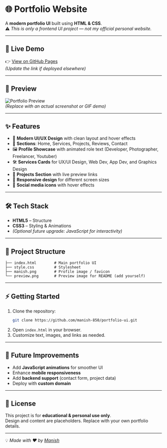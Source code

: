 # 🌐 Portfolio Website

A **modern portfolio UI** built using **HTML & CSS**.  
⚠️ *This is only a frontend UI project — not my official personal website.*

---

## 🚀 Live Demo
👉 [View on GitHub Pages](https://manish-850.github.io/Portfolio-UI-v2/)  
*(Update the link if deployed elsewhere)*

---

## 📸 Preview
![Portfolio Preview](./preview.png)  
*(Replace with an actual screenshot or GIF demo)*

---

## ✨ Features
- 🎨 **Modern UI/UX Design** with clean layout and hover effects  
- 📑 **Sections**: Home, Services, Projects, Reviews, Contact  
- 🖼️ **Profile Showcase** with animated role text (Developer, Photographer, Freelancer, Youtuber)  
- 🛠️ **Services Cards** for UX/UI Design, Web Dev, App Dev, and Graphics Design  
- 📂 **Projects Section** with live preview links  
- 📱 **Responsive design** for different screen sizes  
- 🔗 **Social media icons** with hover effects  

---

## 🛠️ Tech Stack
- **HTML5** – Structure  
- **CSS3** – Styling & Animations  
- *(Optional future upgrade: JavaScript for interactivity)*

---

## 📂 Project Structure
```
├── index.html        # Main portfolio UI
├── style.css         # Stylesheet
├── manish.png        # Profile image / favicon
└── preview.png       # Preview image for README (add yourself)
```

---

## ⚡ Getting Started
1. Clone the repository:  
   ```bash
   git clone https://github.com/manish-850/portfolio-ui.git
   ```
2. Open `index.html` in your browser.  
3. Customize text, images, and links as needed.  

---

## 🔮 Future Improvements
- Add **JavaScript animations** for smoother UI  
- Enhance **mobile responsiveness**  
- Add **backend support** (contact form, project data)  
- Deploy with **custom domain**  

---

## 📜 License
This project is for **educational & personal use only**.  
Design and content are placeholders. Replace with your own portfolio details.  

---

💡 *Made with ❤️ by [Manish](https://github.com/manish-850)*
